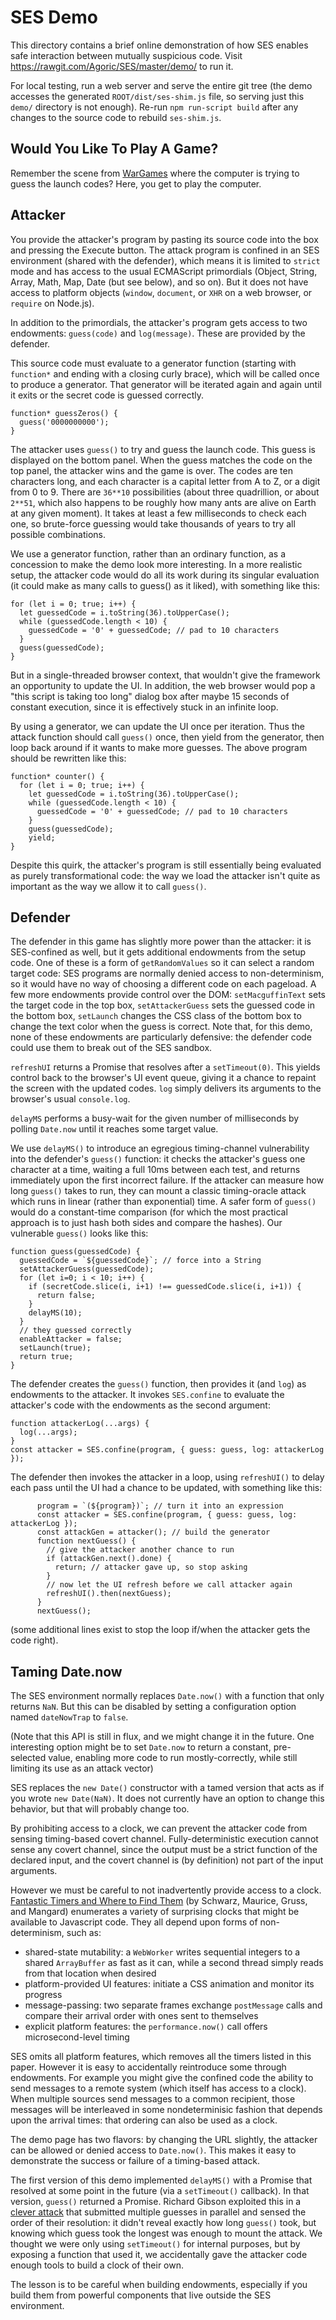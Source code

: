 # SES Demo

This directory contains a brief online demonstration of how SES enables safe
interaction between mutually suspicious code. Visit
https://rawgit.com/Agoric/SES/master/demo/ to run it.

For local testing, run a web server and serve the entire git tree (the demo
accesses the generated ``ROOT/dist/ses-shim.js`` file, so serving just this
``demo/`` directory is not enough). Re-run ``npm run-script build`` after any
changes to the source code to rebuild ``ses-shim.js``.

## Would You Like To Play A Game?

Remember the scene from [WarGames](https://www.imdb.com/title/tt0086567/)
where the computer is trying to guess the launch codes? Here, you get to play
the computer.

## Attacker

You provide the attacker's program by pasting its source code into the box
and pressing the Execute button. The attack program is confined in an SES
environment (shared with the defender), which means it is limited to
``strict`` mode and has access to the usual ECMAScript primordials (Object,
String, Array, Math, Map, Date (but see below), and so on). But it does not
have access to platform objects (``window``, ``document``, or ``XHR`` on a
web browser, or ``require`` on Node.js).

In addition to the primordials, the attacker's program gets access to two
endowments: ``guess(code)`` and ``log(message)``. These are provided by the
defender.

This source code must evaluate to a generator function (starting with
`function*` and ending with a closing curly brace), which will be called once
to produce a generator. That generator will be iterated again and again until
it exits or the secret code is guessed correctly.

```
function* guessZeros() {
  guess('0000000000');
}
```

The attacker uses ``guess()`` to try and guess the launch code. This guess is
displayed on the bottom panel. When the guess matches the code on the top
panel, the attacker wins and the game is over. The codes are ten characters
long, and each character is a capital letter from A to Z, or a digit from 0
to 9. There are ``36**10`` possibilities (about three quadrillion, or about
``2**51``, which also happens to be roughly how many ants are alive on Earth
at any given moment). It takes at least a few milliseconds to check each one,
so brute-force guessing would take thousands of years to try all possible
combinations.

We use a generator function, rather than an ordinary function, as a
concession to make the demo look more interesting. In a more realistic setup,
the attacker code would do all its work during its singular evaluation (it
could make as many calls to guess() as it liked), with something like this:

```
for (let i = 0; true; i++) {
  let guessedCode = i.toString(36).toUpperCase();
  while (guessedCode.length < 10) {
    guessedCode = '0' + guessedCode; // pad to 10 characters
  }
  guess(guessedCode);
}
```

But in a single-threaded browser context, that wouldn't give the framework an
opportunity to update the UI. In addition, the web browser would pop a "this
script is taking too long" dialog box after maybe 15 seconds of constant
execution, since it is effectively stuck in an infinite loop.

By using a generator, we can update the UI once per iteration. Thus the
attack function should call ``guess()`` once, then yield from the generator,
then loop back around if it wants to make more guesses. The above program
should be rewritten like this:

```
function* counter() {
  for (let i = 0; true; i++) {
    let guessedCode = i.toString(36).toUpperCase();
    while (guessedCode.length < 10) {
      guessedCode = '0' + guessedCode; // pad to 10 characters
    }
    guess(guessedCode);
    yield;
}
```

Despite this quirk, the attacker's program is still essentially being
evaluated as purely transformational code: the way we load the attacker isn't
quite as important as the way we allow it to call ``guess()``.

## Defender

The defender in this game has slightly more power than the attacker: it is
SES-confined as well, but it gets additional endowments from the setup code.
One of these is a form of ``getRandomValues`` so it can select a random
target code: SES programs are normally denied access to non-determinism, so
it would have no way of choosing a different code on each pageload. A few
more endowments provide control over the DOM: ``setMacguffinText`` sets the
target code in the top box, ``setAttackerGuess`` sets the guessed code in the
bottom box, ``setLaunch`` changes the CSS class of the bottom box to change
the text color when the guess is correct. Note that, for this demo, none of
these endowments are particularly defensive: the defender code could use them
to break out of the SES sandbox.

``refreshUI`` returns a Promise that resolves after a ``setTimeout(0)``. This
yields control back to the browser's UI event queue, giving it a chance to
repaint the screen with the updated codes. ``log`` simply delivers its
arguments to the browser's usual ``console.log``.

``delayMS`` performs a busy-wait for the given number of milliseconds by
polling ``Date.now`` until it reaches some target value.

We use ``delayMS()`` to introduce an egregious timing-channel vulnerability
into the defender's ``guess()`` function: it checks the attacker's guess one
character at a time, waiting a full 10ms between each test, and returns
immediately upon the first incorrect failure. If the attacker can measure how
long ``guess()`` takes to run, they can mount a classic timing-oracle attack
which runs in linear (rather than exponential) time. A safer form of
``guess()`` would do a constant-time comparison (for which the most practical
approach is to just hash both sides and compare the hashes). Our vulnerable
``guess()`` looks like this:

```
function guess(guessedCode) {
  guessedCode = `${guessedCode}`; // force into a String
  setAttackerGuess(guessedCode);
  for (let i=0; i < 10; i++) {
    if (secretCode.slice(i, i+1) !== guessedCode.slice(i, i+1)) {
      return false;
    }
    delayMS(10);
  }
  // they guessed correctly
  enableAttacker = false;
  setLaunch(true);
  return true;
}
```

The defender creates the ``guess()`` function, then provides it (and ``log``)
as endowments to the attacker. It invokes ``SES.confine`` to evaluate the
attacker's code with the endowments as the second argument:

```
function attackerLog(...args) {
  log(...args);
}
const attacker = SES.confine(program, { guess: guess, log: attackerLog });
```

The defender then invokes the attacker in a loop, using ``refreshUI()`` to
delay each pass until the UI had a chance to be updated, with something like
this:

```
      program = `(${program})`; // turn it into an expression
      const attacker = SES.confine(program, { guess: guess, log: attackerLog });
      const attackGen = attacker(); // build the generator
      function nextGuess() {
        // give the attacker another chance to run
        if (attackGen.next().done) {
          return; // attacker gave up, so stop asking
        }
        // now let the UI refresh before we call attacker again
        refreshUI().then(nextGuess);
      }
      nextGuess();
```

(some additional lines exist to stop the loop if/when the attacker gets the
code right).


## Taming Date.now

The SES environment normally replaces ``Date.now()`` with a function that
only returns ``NaN``. But this can be disabled by setting a configuration
option named ``dateNowTrap`` to ``false``.

(Note that this API is still in flux, and we might change it in the future.
One interesting option might be to set ``Date.now`` to return a constant,
pre-selected value, enabling more code to run mostly-correctly, while still
limiting its use as an attack vector)

SES replaces the ``new Date()`` constructor with a tamed version that acts as
if you wrote ``new Date(NaN)``. It does not currently have an option to
change this behavior, but that will probably change too.

By prohibiting access to a clock, we can prevent the attacker code from
sensing timing-based covert channel. Fully-deterministic execution cannot
sense any covert channel, since the output must be a strict function of the
declared input, and the covert channel is (by definition) not part of the
input arguments.

However we must be careful to not inadvertently provide access to a clock.
[Fantastic Timers and Where to Find
Them](https://gruss.cc/files/fantastictimers.pdf) (by Schwarz, Maurice,
Gruss, and Mangard) enumerates a variety of surprising clocks that might be
available to Javascript code. They all depend upon forms of non-determinism,
such as:

* shared-state mutability: a ``WebWorker`` writes sequential integers to a
  shared ``ArrayBuffer`` as fast as it can, while a second thread simply
  reads from that location when desired
* platform-provided UI features: initiate a CSS animation and monitor its
  progress
* message-passing: two separate frames exchange ``postMessage`` calls and
  compare their arrival order with ones sent to themselves
* explicit platform features: the ``performance.now()`` call offers
  microsecond-level timing

SES omits all platform features, which removes all the timers listed in this
paper. However it is easy to accidentally reintroduce some through
endowments. For example you might give the confined code the ability to send
messages to a remote system (which itself has access to a clock). When
multiple sources send messages to a common recipient, those messages will be
interleaved in some nondeterminisic fashion that depends upon the arrival
times: that ordering can also be used as a clock.

The demo page has two flavors: by changing the URL slightly, the attacker can
be allowed or denied access to ``Date.now()``. This makes it easy to
demonstrate the success or failure of a timing-based attack.

The first version of this demo implemented ``delayMS()`` with a Promise that
resolved at some point in the future (via a ``setTimeout()`` callback). In
that version, ``guess()`` returned a Promise. Richard Gibson exploited this
in a [clever attack](https://github.com/Agoric/SES/issues/8) that submitted
multiple guesses in parallel and sensed the order of their resolution: it
didn't reveal exactly how long ``guess()`` took, but knowing which guess took
the longest was enough to mount the attack. We thought we were only using
``setTimeout()`` for internal purposes, but by exposing a function that used
it, we accidentally gave the attacker code enough tools to build a clock of
their own.

The lesson is to be careful when building endowments, especially if you build
them from powerful components that live outside the SES environment.
